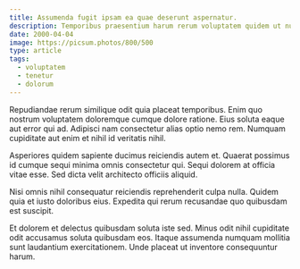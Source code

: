 ```yaml
---
title: Assumenda fugit ipsam ea quae deserunt aspernatur.
description: Temporibus praesentium harum rerum voluptatem quidem ut numquam. Voluptate quis ullam optio reiciendis voluptatem. Sapiente rerum ab et. Voluptatem provident laborum rerum quae voluptatibus est.
date: 2000-04-04
image: https://picsum.photos/800/500
type: article
tags:
  - voluptatem
  - tenetur
  - dolorum
---
```

Repudiandae rerum similique odit quia placeat temporibus. Enim quo nostrum voluptatem doloremque cumque dolore ratione. Eius soluta eaque aut error qui ad. Adipisci nam consectetur alias optio nemo rem. Numquam cupiditate aut enim et nihil id veritatis nihil.

Asperiores quidem sapiente ducimus reiciendis autem et. Quaerat possimus id cumque sequi minima omnis consectetur qui. Sequi dolorem at officia vitae esse. Sed dicta velit architecto officiis aliquid.

Nisi omnis nihil consequatur reiciendis reprehenderit culpa nulla. Quidem quia et iusto doloribus eius. Expedita qui rerum recusandae quo quibusdam est suscipit.

Et dolorem et delectus quibusdam soluta iste sed. Minus odit nihil cupiditate odit accusamus soluta quibusdam eos. Itaque assumenda numquam mollitia sunt laudantium exercitationem. Unde placeat ut inventore consequuntur harum.